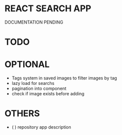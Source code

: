 # REACT SEARCH APP

DOCUMENTATION PENDING

# TODO

# OPTIONAL

- Tags system in saved images to filter images by tag
- lazy load for searchs
- pagination into component
- check if image exists before adding

# OTHERS

- (   ) repository app description